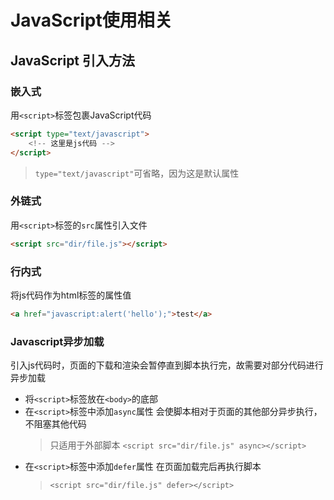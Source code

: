 # JavaScript使用相关

## JavaScript 引入方法

### 嵌入式

用`<script>`标签包裹JavaScript代码
```html
<script type="text/javascript">
    <!-- 这里是js代码 -->
</script>
```
> `type="text/javascript"`可省略，因为这是默认属性

### 外链式

用`<script>`标签的`src`属性引入文件
```html
<script src="dir/file.js"></script>
```

### 行内式

将js代码作为html标签的属性值
```html
<a href="javascript:alert('hello');">test</a>
```

### Javascript异步加载

引入js代码时，页面的下载和渲染会暂停直到脚本执行完，故需要对部分代码进行异步加载

* 将`<script>`标签放在`<body>`的底部
* 在`<script>`标签中添加`async`属性
    会使脚本相对于页面的其他部分异步执行，不阻塞其他代码
    > 只适用于外部脚本
    > `<script src="dir/file.js" async></script>`
* 在`<script>`标签中添加`defer`属性
    在页面加载完后再执行脚本
    > `<script src="dir/file.js" defer></script>`
